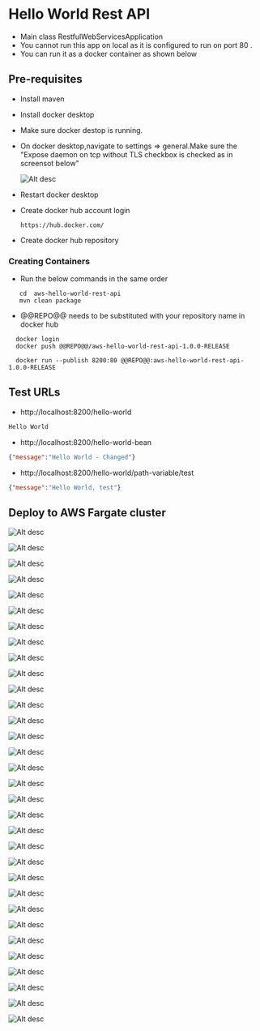 # Hello World Rest API

- Main class RestfulWebServicesApplication 
- You cannot run this app on local as it is configured to run on port 80 . 
- You can run it as a docker container as shown below

## Pre-requisites

* Install maven
* Install docker desktop

* Make sure docker destop is running.

* On docker desktop,navigate to settings => general.Make sure the "Expose daemon on tcp without TLS checkbox is checked as in screensot below"

  ![Alt desc](https://github.com/nj11/deploy-spring-microservices-to-aws-ecs-fargate/blob/master/aws-hello-world-rest-api/screenshots/screenshot1.png)
  
* Restart docker desktop

* Create docker hub account login 
 
    ```https://hub.docker.com/```

* Create docker hub repository

### Creating Containers

* Run the below commands in the same order

```
   cd  aws-hello-world-rest-api
   mvn clean package
```

* @@REPO@@ needs to be substituted with your repository name in docker hub

```
  docker login
  docker push @@REPO@@/aws-hello-world-rest-api-1.0.0-RELEASE
```

```
  docker run --publish 8200:80 @@REPO@@:aws-hello-world-rest-api-1.0.0-RELEASE
```


## Test URLs

- http://localhost:8200/hello-world

```txt
Hello World
```

- http://localhost:8200/hello-world-bean

```json
{"message":"Hello World - Changed"}
```

- http://localhost:8200/hello-world/path-variable/test

```json
{"message":"Hello World, test"}
```


## Deploy to AWS Fargate cluster


![Alt desc](https://github.com/nj11/deploy-spring-microservices-to-aws-ecs-fargate/blob/master/aws-hello-world-rest-api/screenshots/screenshot2.png)


![Alt desc](https://github.com/nj11/deploy-spring-microservices-to-aws-ecs-fargate/blob/master/aws-hello-world-rest-api/screenshots/screenshot3.png)


![Alt desc](https://github.com/nj11/deploy-spring-microservices-to-aws-ecs-fargate/blob/master/aws-hello-world-rest-api/screenshots/screenshot4.png)


![Alt desc](https://github.com/nj11/deploy-spring-microservices-to-aws-ecs-fargate/blob/master/aws-hello-world-rest-api/screenshots/screenshot5.png)


![Alt desc](https://github.com/nj11/deploy-spring-microservices-to-aws-ecs-fargate/blob/master/aws-hello-world-rest-api/screenshots/screenshot6.png)


![Alt desc](https://github.com/nj11/deploy-spring-microservices-to-aws-ecs-fargate/blob/master/aws-hello-world-rest-api/screenshots/screenshot7.png)


![Alt desc](https://github.com/nj11/deploy-spring-microservices-to-aws-ecs-fargate/blob/master/aws-hello-world-rest-api/screenshots/screenshot8.png)


![Alt desc](https://github.com/nj11/deploy-spring-microservices-to-aws-ecs-fargate/blob/master/aws-hello-world-rest-api/screenshots/screenshot9.png)


![Alt desc](https://github.com/nj11/deploy-spring-microservices-to-aws-ecs-fargate/blob/master/aws-hello-world-rest-api/screenshots/screenshot10.png)


![Alt desc](https://github.com/nj11/deploy-spring-microservices-to-aws-ecs-fargate/blob/master/aws-hello-world-rest-api/screenshots/screenshot11.png)


![Alt desc](https://github.com/nj11/deploy-spring-microservices-to-aws-ecs-fargate/blob/master/aws-hello-world-rest-api/screenshots/screenshot12.png)



![Alt desc](https://github.com/nj11/deploy-spring-microservices-to-aws-ecs-fargate/blob/master/aws-hello-world-rest-api/screenshots/screenshot13.png)



![Alt desc](https://github.com/nj11/deploy-spring-microservices-to-aws-ecs-fargate/blob/master/aws-hello-world-rest-api/screenshots/screenshot14.png)


![Alt desc](https://github.com/nj11/deploy-spring-microservices-to-aws-ecs-fargate/blob/master/aws-hello-world-rest-api/screenshots/screenshot15.png)


![Alt desc](https://github.com/nj11/deploy-spring-microservices-to-aws-ecs-fargate/blob/master/aws-hello-world-rest-api/screenshots/screenshot16.png)


![Alt desc](https://github.com/nj11/deploy-spring-microservices-to-aws-ecs-fargate/blob/master/aws-hello-world-rest-api/screenshots/screenshot17.png)


![Alt desc](https://github.com/nj11/deploy-spring-microservices-to-aws-ecs-fargate/blob/master/aws-hello-world-rest-api/screenshots/screenshot18.png)


![Alt desc](https://github.com/nj11/deploy-spring-microservices-to-aws-ecs-fargate/blob/master/aws-hello-world-rest-api/screenshots/screenshot19.png)


![Alt desc](https://github.com/nj11/deploy-spring-microservices-to-aws-ecs-fargate/blob/master/aws-hello-world-rest-api/screenshots/screenshot20.png)


![Alt desc](https://github.com/nj11/deploy-spring-microservices-to-aws-ecs-fargate/blob/master/aws-hello-world-rest-api/screenshots/screenshot21.png)


![Alt desc](https://github.com/nj11/deploy-spring-microservices-to-aws-ecs-fargate/blob/master/aws-hello-world-rest-api/screenshots/screenshot22.png)


![Alt desc](https://github.com/nj11/deploy-spring-microservices-to-aws-ecs-fargate/blob/master/aws-hello-world-rest-api/screenshots/screenshot23.png)


![Alt desc](https://github.com/nj11/deploy-spring-microservices-to-aws-ecs-fargate/blob/master/aws-hello-world-rest-api/screenshots/screenshot24.png)


![Alt desc](https://github.com/nj11/deploy-spring-microservices-to-aws-ecs-fargate/blob/master/aws-hello-world-rest-api/screenshots/screenshot25.png)


![Alt desc](https://github.com/nj11/deploy-spring-microservices-to-aws-ecs-fargate/blob/master/aws-hello-world-rest-api/screenshots/screenshot26.png)

![Alt desc](https://github.com/nj11/deploy-spring-microservices-to-aws-ecs-fargate/blob/master/aws-hello-world-rest-api/screenshots/screenshot27.png)


![Alt desc](https://github.com/nj11/deploy-spring-microservices-to-aws-ecs-fargate/blob/master/aws-hello-world-rest-api/screenshots/screenshot28.png)


![Alt desc](https://github.com/nj11/deploy-spring-microservices-to-aws-ecs-fargate/blob/master/aws-hello-world-rest-api/screenshots/screenshot29.png)


![Alt desc](https://github.com/nj11/deploy-spring-microservices-to-aws-ecs-fargate/blob/master/aws-hello-world-rest-api/screenshots/screenshot30.png)


![Alt desc](https://github.com/nj11/deploy-spring-microservices-to-aws-ecs-fargate/blob/master/aws-hello-world-rest-api/screenshots/screenshot31.png)

![Alt desc](https://github.com/nj11/deploy-spring-microservices-to-aws-ecs-fargate/blob/master/aws-hello-world-rest-api/screenshots/screenshot32.png)


![Alt desc](https://github.com/nj11/deploy-spring-microservices-to-aws-ecs-fargate/blob/master/aws-hello-world-rest-api/screenshots/screenshot33.png)
